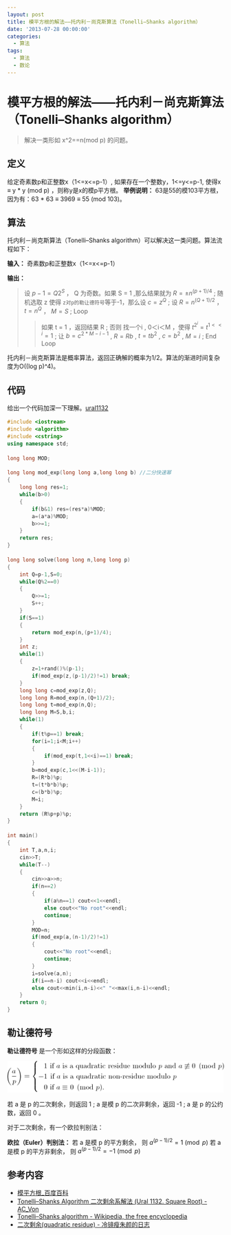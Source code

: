 ```yaml
---
layout: post
title: 模平方根的解法——托内利－尚克斯算法（Tonelli–Shanks algorithm）
date: '2013-07-28 00:00:00'
categories:
  - 算法
tags:
  - 算法
  - 数论
---
```


# 模平方根的解法——托内利－尚克斯算法（Tonelli–Shanks algorithm）

> 解决一类形如 x^2==n(mod p) 的问题。

## 定义

给定奇素数p和正整数x（1<=x<=p-1）, 如果存在一个整数y，1<=y<=p-1, 使得x ≡ y * y (mod p) ，则称y是x的模p平方根。
**举例说明：** 63是55的模103平方根，因为有：63 * 63 ≡ 3969 ≡ 55 (mod 103)。

## 算法

托内利－尚克斯算法（Tonelli–Shanks algorithm）可以解决这一类问题。算法流程如下：

**输入：** 奇素数p和正整数x（1<=x<=p-1）

**输出：**

> 设 $p-1 = Q2^S$ ， Q 为奇数。如果 S = 1 ,那么结果就为 $R = ±n^{(p+1)/4}$ ;
> 随机选取 z 使得 `z对p的勒让德符号`等于-1，那么设 $c = z^Q$ ;
> 设 $R = n^{(Q+1)/2}$ ， $t = n^Q$ ， $M=S$ ;
> Loop
> > 如果 t = 1 ，返回结果 R ;
> > 否则 找一个i , 0＜i＜M ，使得 $t^{2^i} = t^{1<<i} = 1$ ;
> > 让 $b = c^{2 * M-i-1}$ , $R = Rb$ , $t = tb^2$ , $c = b^2$ , $M = i$ ;
> End Loop

托内利－尚克斯算法是概率算法，返回正确解的概率为1/2。算法的渐进时间复杂度为O((log p)^4)。

## 代码

给出一个代码加深一下理解。[ural1132](http://acm.timus.ru/problem.aspx?space=1&num=1132)

```cpp
#include <iostream>
#include <algorithm>
#include <cstring>
using namespace std;

long long MOD;

long long mod_exp(long long a,long long b) //二分快速幂
{
    long long res=1;
    while(b>0)
    {
        if(b&1) res=(res*a)%MOD;
        a=(a*a)%MOD;
        b>>=1;
    }
    return res;
}

long long solve(long long n,long long p)
{
    int Q=p-1,S=0;
    while(Q%2==0)
    {
        Q>>=1;
        S++;
    }
    if(S==1)
    {
        return mod_exp(n,(p+1)/4);
    }
    int z;
    while(1)
    {
        z=1+rand()%(p-1);
        if(mod_exp(z,(p-1)/2)!=1) break;
    }
    long long c=mod_exp(z,Q);
    long long R=mod_exp(n,(Q+1)/2);
    long long t=mod_exp(n,Q);
    long long M=S,b,i;
    while(1)
    {
        if(t%p==1) break;
        for(i=1;i<M;i++)
        {
            if(mod_exp(t,1<<i)==1) break;
        }
        b=mod_exp(c,1<<(M-i-1));
        R=(R*b)%p;
        t=(t*b*b)%p;
        c=(b*b)%p;
        M=i;
    }
    return (R%p+p)%p;
}

int main()
{
    int T,a,n,i;
    cin>>T;
    while(T--)
    {
        cin>>a>>n;
        if(n==2)
        {
            if(a%n==1) cout<<1<<endl;
            else cout<<"No root"<<endl;
            continue;
        }
        MOD=n;
        if(mod_exp(a,(n-1)/2)!=1)
        {
            cout<<"No root"<<endl;
            continue;
        }
        i=solve(a,n);
        if(i==n-i) cout<<i<<endl;
        else cout<<min(i,n-i)<<" "<<max(i,n-i)<<endl;
    }
    return 0;
}
```

## 勒让德符号

**勒让德符号** 是一个形如这样的分段函数：

![勒让德符号分段函数](./1.gif)

若 a 是 p 的二次剩余，则返回 1 ; a 是模 p 的二次非剩余，返回 -1 ; a 是 p 的公约数，返回 0 。

对于二次剩余，有一个欧拉判别法：

**欧拉（Euler）判别法：**
若 a 是模 p 的平方剩余， 则 $a^{(p-1)/2} = 1 \pmod{p}$
若 a 是模 p 的平方非剩余， 则 $a^{(p-1)/2} = -1 \pmod{p}$

## 参考内容

+ [模平方根_百度百科](http://baike.baidu.com/view/4075762.htm)
+ [Tonelli–Shanks Algorithm 二次剩余系解法 (Ural 1132. Square Root) - AC_Von](http://www.cnblogs.com/vongang/archive/2012/11/01/2749871.html)
+ [Tonelli–Shanks algorithm - Wikipedia, the free encyclopedia](http://en.wikipedia.org/wiki/Tonelli%E2%80%93Shanks_algorithm)
+ [二次剩余(quadratic residue) - 冷镜瘦朱颜的日志](http://blog.163.com/yuhc123@126/blog/static/3982949720082810566615/)
